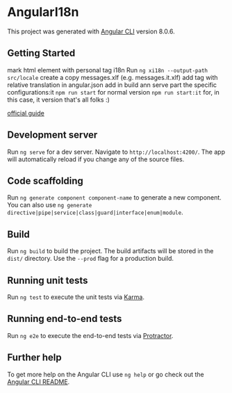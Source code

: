 # AngularI18n

This project was generated with [Angular CLI](https://github.com/angular/angular-cli) version 8.0.6.


## Getting Started

mark html element with personal tag i18n 
Run `ng xi18n --output-path src/locale`
create a copy messages.xlf (e.g. messages.it.xlf)
add <source> tag with relative translation
in angular.json add in build ann serve part the specific configurations:it 
`npm run start` for normal version
`npm run start:it` for, in this case, it version
that's all folks :)

[official guide](https://angular.io/guide/i18n#internationalization-i18n)

## Development server

Run `ng serve` for a dev server. Navigate to `http://localhost:4200/`. The app will automatically reload if you change any of the source files.

## Code scaffolding

Run `ng generate component component-name` to generate a new component. You can also use `ng generate directive|pipe|service|class|guard|interface|enum|module`.

## Build

Run `ng build` to build the project. The build artifacts will be stored in the `dist/` directory. Use the `--prod` flag for a production build.

## Running unit tests

Run `ng test` to execute the unit tests via [Karma](https://karma-runner.github.io).

## Running end-to-end tests

Run `ng e2e` to execute the end-to-end tests via [Protractor](http://www.protractortest.org/).

## Further help

To get more help on the Angular CLI use `ng help` or go check out the [Angular CLI README](https://github.com/angular/angular-cli/blob/master/README.md).
